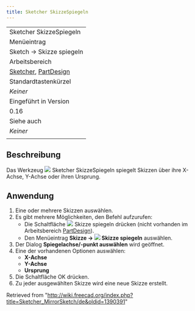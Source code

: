 ```yaml
---
title: Sketcher SkizzeSpiegeln
---
```


|                                                                                                                              |
| ---------------------------------------------------------------------------------------------------------------------------- |
| Sketcher SkizzeSpiegeln                                                                                                      |
| Menüeintrag                                                                                                                  |
| Sketch → Skizze spiegeln                                                                                                     |
| Arbeitsbereich                                                                                                               |
| [Sketcher](/Sketcher_Workbench/de "Sketcher Workbench/de"), [PartDesign](/PartDesign_Workbench/de "PartDesign Workbench/de") |
| Standardtastenkürzel                                                                                                         |
| _Keiner_                                                                                                                     |
| Eingeführt in Version                                                                                                        |
| 0.16                                                                                                                         |
| Siehe auch                                                                                                                   |
| _Keiner_                                                                                                                     |
|                                                                                                                              |

## Beschreibung

Das Werkzeug ![](/images/Sketcher_MirrorSketch.svg) Sketcher SkizzeSpiegeln spiegelt Skizzen über ihre X-Achse, Y-Achse oder ihren Ursprung.

## Anwendung

1. Eine oder mehrere Skizzen auswählen.
2. Es gibt mehrere Möglichkeiten, den Befehl aufzurufen:
   - Die Schaltfläche ![](/images/Sketcher_MirrorSketch.svg) Skizze spiegeln drücken (nicht vorhanden im Arbeitsbereich [PartDesign](/PartDesign_Workbench/de "PartDesign Workbench/de")).
   - Den Menüeintrag **Skizze → ![](/images/Sketcher_MirrorSketch.svg) Skizze spiegeln** auswählen.
3. Der Dialog **Spiegelachse/-punkt auswählen** wird geöffnet.
4. Eine der vorhandenen Optionen auswählen:
   - **X-Achse**
   - **Y-Achse**
   - **Ursprung**
5. Die Schaltfläche OK drücken.
6. Zu jeder ausgewählten Skizze wird eine neue Skizze erstellt.

Retrieved from "<http://wiki.freecad.org/index.php?title=Sketcher_MirrorSketch/de&oldid=1390391>"
